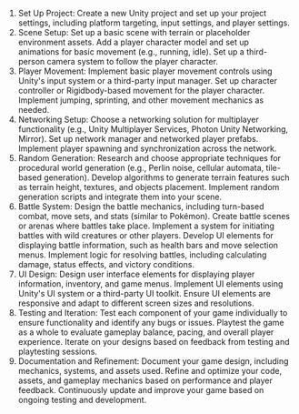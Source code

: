 1. Set Up Project: Create a new Unity project and set up your project settings, including platform targeting, input settings, and player settings.
2. Scene Setup:
Set up a basic scene with terrain or placeholder environment assets.
Add a player character model and set up animations for basic movement (e.g., running, idle).
Set up a third-person camera system to follow the player character.
3. Player Movement:
Implement basic player movement controls using Unity's input system or a third-party input manager.
Set up character controller or Rigidbody-based movement for the player character.
Implement jumping, sprinting, and other movement mechanics as needed.
4. Networking Setup:
Choose a networking solution for multiplayer functionality (e.g., Unity Multiplayer Services, Photon Unity Networking, Mirror).
Set up network manager and networked player prefabs.
Implement player spawning and synchronization across the network.
5. Random Generation:
Research and choose appropriate techniques for procedural world generation (e.g., Perlin noise, cellular automata, tile-based generation).
Develop algorithms to generate terrain features such as terrain height, textures, and objects placement.
Implement random generation scripts and integrate them into your scene.
6. Battle System:
Design the battle mechanics, including turn-based combat, move sets, and stats (similar to Pokémon).
Create battle scenes or arenas where battles take place.
Implement a system for initiating battles with wild creatures or other players.
Develop UI elements for displaying battle information, such as health bars and move selection menus.
Implement logic for resolving battles, including calculating damage, status effects, and victory conditions.
7. UI Design:
Design user interface elements for displaying player information, inventory, and game menus.
Implement UI elements using Unity's UI system or a third-party UI toolkit.
Ensure UI elements are responsive and adapt to different screen sizes and resolutions.
8. Testing and Iteration:
Test each component of your game individually to ensure functionality and identify any bugs or issues.
Playtest the game as a whole to evaluate gameplay balance, pacing, and overall player experience.
Iterate on your designs based on feedback from testing and playtesting sessions.
9. Documentation and Refinement:
Document your game design, including mechanics, systems, and assets used.
Refine and optimize your code, assets, and gameplay mechanics based on performance and player feedback.
Continuously update and improve your game based on ongoing testing and development.
